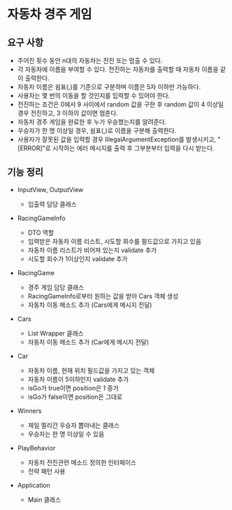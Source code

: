 # 자동차 경주 게임
## 요구 사항

- 주어진 횟수 동안 n대의 자동차는 전진 또는 멈출 수 있다.
- 각 자동차에 이름을 부여할 수 있다. 전진하는 자동차를 출력할 때 자동차 이름을 같이 출력한다.
- 자동차 이름은 쉼표(,)를 기준으로 구분하며 이름은 5자 이하만 가능하다.
- 사용자는 몇 번의 이동을 할 것인지를 입력할 수 있어야 한다.
- 전진하는 조건은 0에서 9 사이에서 random 값을 구한 후 random 값이 4 이상일 경우 전진하고, 3 이하의 값이면 멈춘다.
- 자동차 경주 게임을 완료한 후 누가 우승했는지를 알려준다.
- 우승자가 한 명 이상일 경우, 쉼표(,)로 이름을 구분해 출력한다.
- 사용자가 잘못된 값을 입력할 경우 IllegalArgumentException를 발생시키고, "[ERROR]"로 시작하는 에러 메시지를 출력 후 그부분부터 입력을 다시 받는다.

## 기능 정리


- InputView, OutputView
  - 입출력 담당 클래스

- RacingGameInfo
  - DTO 역할
  - 입력받은 자동차 이름 리스트, 시도할 회수를 필드값으로 가지고 있음
  - 자동차 이름 리스트가 비어져 있는지 validate 추가
  - 시도할 회수가 1이상인지 validate 추가
- RacingGame
  - 경주 게임 담당 클래스
  - RacingGameInfo로부터 원하는 값을 받아 Cars 객체 생성
  - 자동차 이동 메소드 추가 (Cars에게 메시지 전달)
- Cars
  - List<Car> Wrapper 클래스
  - 자동차 이동 메소드 추가 (Car에게 메시지 전달)
- Car
  - 자동차 이름, 현재 위치 필드값을 가지고 있는 객체
  - 자동차 이름이 5이하인지 validate 추가
  - isGo가 true이면 position은 1 증가
  - isGo가 false이면 position은 그대로
- Winners
  - 제일 멀리간 우승자 뽑아내는 클래스
  - 우승자는 한 명 이상일 수 있음
- PlayBehavior
  - 자동차 전진관련 메소드 정의한 인터페이스
  - 전략 패턴 사용
- Application
  - Main 클래스

